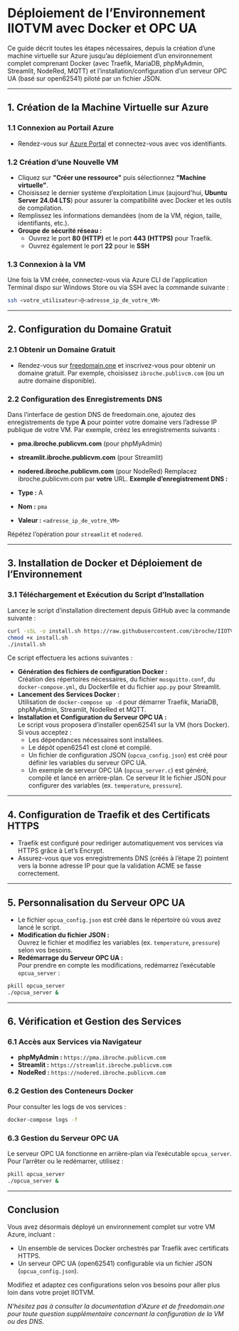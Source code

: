 # Déploiement de l’Environnement IIOTVM avec Docker et OPC UA

Ce guide décrit toutes les étapes nécessaires, depuis la création d’une machine virtuelle sur Azure jusqu’au déploiement d’un environnement complet comprenant Docker (avec Traefik, MariaDB, phpMyAdmin, Streamlit, NodeRed, MQTT) et l’installation/configuration d’un serveur OPC UA (basé sur open62541) piloté par un fichier JSON.

---

## 1. Création de la Machine Virtuelle sur Azure

### 1.1 Connexion au Portail Azure
- Rendez-vous sur [Azure Portal](https://azure.microsoft.com/fr-fr/free/students) et connectez-vous avec vos identifiants.

### 1.2 Création d’une Nouvelle VM
- Cliquez sur **"Créer une ressource"** puis sélectionnez **"Machine virtuelle"**.
- Choisissez le dernier système d’exploitation Linux (aujourd'hui, **Ubuntu Server 24.04 LTS**) pour assurer la compatibilité avec Docker et les outils de compilation.
- Remplissez les informations demandées (nom de la VM, région, taille, identifiants, etc.).
- **Groupe de sécurité réseau :**
  - Ouvrez le port **80 (HTTP)** et le port **443 (HTTPS)** pour Traefik.
  - Ouvrez également le port **22** pour le **SSH**
### 1.3 Connexion à la VM
Une fois la VM créée, connectez-vous via Azure CLI de l'application Terminal dispo sur Windows Store ou via SSH avec la commande suivante :

```bash
ssh <votre_utilisateur>@<adresse_ip_de_votre_VM>
```

---

## 2. Configuration du Domaine Gratuit

### 2.1 Obtenir un Domaine Gratuit
- Rendez-vous sur [freedomain.one](https://freedomain.one/) et inscrivez-vous pour obtenir un domaine gratuit. Par exemple, choisissez `ibroche.publivcm.com` (ou un autre domaine disponible).

### 2.2 Configuration des Enregistrements DNS
Dans l’interface de gestion DNS de freedomain.one, ajoutez des enregistrements de type **A** pour pointer votre domaine vers l’adresse IP publique de votre VM. Par exemple, créez les enregistrements suivants :
- **pma.ibroche.publicvm.com** (pour phpMyAdmin)
- **streamlit.ibroche.publicvm.com** (pour Streamlit)
- **nodered.ibroche.publicvm.com** (pour NodeRed)
Remplacez ibroche.publicvm.com par **votre** URL.
**Exemple d’enregistrement DNS :**

- **Type :** A  
- **Nom :** `pma`  
- **Valeur :** `<adresse_ip_de_votre_VM>`

Répétez l’opération pour `streamlit` et `nodered`.

---

## 3. Installation de Docker et Déploiement de l’Environnement


### 3.1 Téléchargement et Exécution du Script d’Installation
Lancez le script d’installation directement depuis GitHub avec la commande suivante :

```bash
curl -sSL -o install.sh https://raw.githubusercontent.com/ibroche/IIOTVM/main/Docker+OPCUA/install.sh
chmod +x install.sh
./install.sh
```

Ce script effectuera les actions suivantes :

- **Génération des fichiers de configuration Docker :**  
  Création des répertoires nécessaires, du fichier `mosquitto.conf`, du `docker-compose.yml`, du Dockerfile et du fichier `app.py` pour Streamlit.
- **Lancement des Services Docker :**  
  Utilisation de `docker-compose up -d` pour démarrer Traefik, MariaDB, phpMyAdmin, Streamlit, NodeRed et MQTT.
- **Installation et Configuration du Serveur OPC UA :**  
  Le script vous proposera d’installer open62541 sur la VM (hors Docker). Si vous acceptez :
  - Les dépendances nécessaires sont installées.
  - Le dépôt open62541 est cloné et compilé.
  - Un fichier de configuration JSON (`opcua_config.json`) est créé pour définir les variables du serveur OPC UA.
  - Un exemple de serveur OPC UA (`opcua_server.c`) est généré, compilé et lancé en arrière-plan. Ce serveur lit le fichier JSON pour configurer des variables (ex. `temperature`, `pressure`).

---

## 4. Configuration de Traefik et des Certificats HTTPS

- Traefik est configuré pour rediriger automatiquement vos services via HTTPS grâce à Let’s Encrypt.
- Assurez-vous que vos enregistrements DNS (créés à l’étape 2) pointent vers la bonne adresse IP pour que la validation ACME se fasse correctement.

---

## 5. Personnalisation du Serveur OPC UA

- Le fichier `opcua_config.json` est créé dans le répertoire où vous avez lancé le script.
- **Modification du fichier JSON :**  
  Ouvrez le fichier et modifiez les variables (ex. `temperature`, `pressure`) selon vos besoins.
- **Redémarrage du Serveur OPC UA :**  
  Pour prendre en compte les modifications, redémarrez l’exécutable `opcua_server` :

```bash
pkill opcua_server
./opcua_server &
```

---

## 6. Vérification et Gestion des Services

### 6.1 Accès aux Services via Navigateur
- **phpMyAdmin :** `https://pma.ibroche.publicvm.com`
- **Streamlit :** `https://streamlit.ibroche.publicvm.com`
- **NodeRed :** `https://nodered.ibroche.publicvm.com`

### 6.2 Gestion des Conteneurs Docker
Pour consulter les logs de vos services :

```bash
docker-compose logs -f
```

### 6.3 Gestion du Serveur OPC UA
Le serveur OPC UA fonctionne en arrière-plan via l’exécutable `opcua_server`.  
Pour l’arrêter ou le redémarrer, utilisez :

```bash
pkill opcua_server
./opcua_server &
```

---

## Conclusion

Vous avez désormais déployé un environnement complet sur votre VM Azure, incluant :

- Un ensemble de services Docker orchestrés par Traefik avec certificats HTTPS.
- Un serveur OPC UA (open62541) configurable via un fichier JSON (`opcua_config.json`).

Modifiez et adaptez ces configurations selon vos besoins pour aller plus loin dans votre projet IIOTVM.

_N'hésitez pas à consulter la documentation d'Azure et de freedomain.one pour toute question supplémentaire concernant la configuration de la VM ou des DNS._
